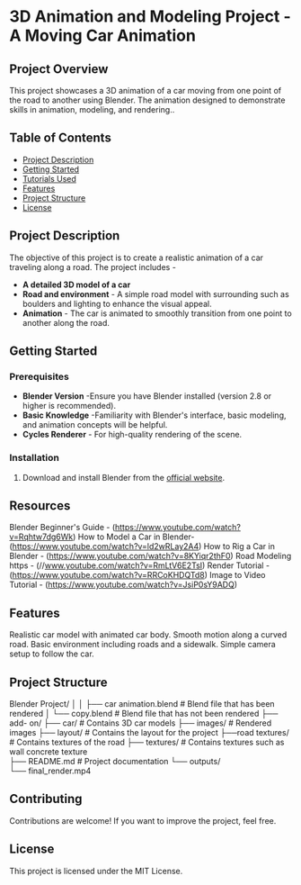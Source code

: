

# 3D Animation and Modeling Project - A Moving Car Animation

## Project Overview

This project showcases a 3D animation of a car moving from one point of the road to another  using Blender. The animation designed to demonstrate skills in animation, modeling, and rendering.. 

## Table of Contents

- [Project Description](#project-description)
- [Getting Started](#getting-started)
- [Tutorials Used](#tutorials-used)
- [Features](#features)
- [Project Structure](#Project-Structure)
- [License](#license)

## Project Description

The objective of this project is to create a realistic animation of a car traveling along a road. The project includes -

- **A detailed 3D model of a car**
- **Road and environment** - A simple road model with surrounding such as boulders and lighting to enhance the visual appeal.
- **Animation** - The car is animated to smoothly transition from one point to another along the road.

## Getting Started

### Prerequisites

- **Blender Version** -Ensure you have Blender installed (version 2.8 or higher is recommended).
- **Basic Knowledge** -Familiarity with Blender's interface, basic modeling, and animation concepts will be helpful.
- **Cycles Renderer** - For high-quality rendering of the scene.



### Installation

1. Download and install Blender from the [official website](https://www.blender.org/download/).

## Resources

Blender Beginner's Guide -     (https://www.youtube.com/watch?v=Rqhtw7dg6Wk)
How to Model a Car in Blender- (https://www.youtube.com/watch?v=ld2wRLay2A4)
How to Rig a Car in Blender -  (https://www.youtube.com/watch?v=8KYiqr2thF0)
Road  Modeling https -         (//www.youtube.com/watch?v=RmLtV6E2TsI)
Render Tutorial    -           (https://www.youtube.com/watch?v=RRCoKHDQTd8)
Image to Video Tutorial -      (https://www.youtube.com/watch?v=JsiP0sY9ADQ)

## Features

Realistic car model with animated car body.
Smooth motion along a curved road.
Basic environment including roads and a sidewalk.
Simple camera setup to follow the car.

## Project Structure

Blender Project/
│
│   ├── car animation.blend   # Blend file that has  been rendered
│   └── copy.blend            # Blend file that has not been rendered
├── add- on/ 
├── car/              # Contains 3D car models
├── images/           # Rendered images
├── layout/           # Contains the layout  for the project
├──road textures/     # Contains textures of the road
├── textures/         # Contains textures such as wall concrete texture     
├── README.md         # Project documentation
└── outputs/             
    └── final_render.mp4


## Contributing

Contributions are welcome! If you want to improve the project, feel free. 

## License

This project is licensed under the MIT License.
